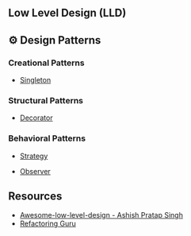 ## Low Level Design (LLD)


## ⚙️ Design Patterns
### Creational Patterns
- [Singleton](https://github.com/kaushikkamal/LLD/tree/main/src/DesignPattern/Creational/Singleton)

[//]: # (- [Factory Method]&#40;https://refactoring.guru/design-patterns/factory-method&#41;)
[//]: # (- [Abstract Factory]&#40;https://refactoring.guru/design-patterns/abstract-factory&#41;)
[//]: # (- [Builder]&#40;https://refactoring.guru/design-patterns/builder&#41;)
### Structural Patterns

[//]: # (- [Adapter]&#40;https://refactoring.guru/design-patterns/adapter&#41;)
[//]: # (- [Facade]&#40;https://refactoring.guru/design-patterns/facade&#41;)
- [Decorator](https://github.com/kaushikkamal/LLD/tree/main/src/DesignPattern/Structural/Decorator)

[//]: # (- [Composite]&#40;https://refactoring.guru/design-patterns/composite&#41;)
### Behavioral Patterns
- [Strategy](https://github.com/kaushikkamal/LLD/tree/main/src/DesignPattern/Behavioral/Strategy)

[//]: # (- [Iterator]&#40;https://refactoring.guru/design-patterns/iterator&#41;)
- [Observer](https://github.com/kaushikkamal/LLD/tree/main/src/DesignPattern/Behavioral/Observer)

[//]: # (- [Template Method]&#40;https://refactoring.guru/design-patterns/template-method&#41;)

[//]: # (- [Command]&#40;https://refactoring.guru/design-patterns/command&#41;)
[//]: # (- [State]&#40;https://refactoring.guru/design-patterns/state&#41;)

## Resources
- [Awesome-low-level-design - Ashish Pratap Singh](https://github.com/ashishps1/awesome-low-level-design/)
- [Refactoring Guru](https://refactoring.guru/design-patterns)